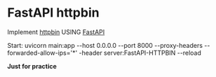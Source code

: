 # FastAPI httpbin
Implement [httpbin](https://httpbin.org/) USING [FastAPI](https://fastapi.tiangolo.com/tutorial/first-steps/)

Start: uvicorn main:app --host 0.0.0.0 --port 8000 --proxy-headers --forwarded-allow-ips='*' -header server:FastAPI-HTTPBIN --reload

**Just for practice**